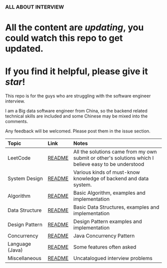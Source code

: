 ### **ALL ABOUT INTERVIEW**

# All the content are *updating*, you could watch this repo to get updated.
# If you find it helpful, please give it *star*!
This repo is for the guys who are struggling with the software engineer interview.

I am a Big data software engineer from China, so the backend related technical skills are included and some Chinese may be mixed into the comments.

Any feedback will be welcomed. Please post them in the issue section.

| Topic           | Link                                                               | Notes                                                                                                 |
|:----------------|:-------------------------------------------------------------------|:------------------------------------------------------------------------------------------------------|
| LeetCode        | [README](src/main/java/org/gnuhpc/bigdata/leetcode/README.md)      | All the solutions came from my own submit or other's solutions which I believe  easy to be understood |
| System Design   | [README](src/main/java/org/gnuhpc/bigdata/systemdesign/README.MD)  | Various kinds of must-know knowledge of backend and data system.                                      |
| Algorithm       | [README](src/main/java/org/gnuhpc/bigdata/algorithm/README.md)     | Basic Algorithm, examples and implementation                                                          |
| Data Structure  | [README](src/main/java/org/gnuhpc/bigdata/datastructure/README.md) | Basic Data Structures, examples and implementation                                                    |
| Design Pattern  | [README](src/main/java/org/gnuhpc/bigdata/designpattern/README.md) | Design Pattern examples and implementation                                                            |
| Concurrency     | [README](src/main/java/org/gnuhpc/bigdata/concurrency/README.md)   | Java Concurrency Pattern                                                                              |
| Language (Java) | [README](src/main/java/org/gnuhpc/bigdata/lang/README.md)          | Some features often asked                                                                             |
| Miscellaneous   | [README](src/main/java/org/gnuhpc/bigdata/misc/README.md)          | Uncatalogued interview problems                                                                       |

